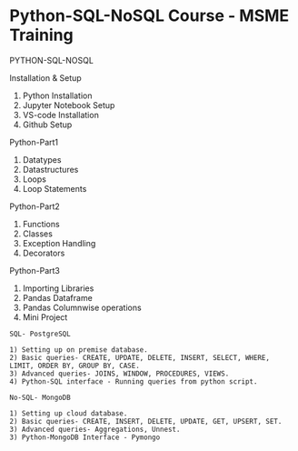 # Python-SQL-NoSQL Course - MSME Training

PYTHON-SQL-NOSQL 

   Installation & Setup

   1) Python Installation
   2) Jupyter Notebook Setup
   3) VS-code Installation
   3) Github Setup

   Python-Part1

   1) Datatypes
   2) Datastructures
   3) Loops
   4) Loop Statements

   Python-Part2
   
   1) Functions
   2) Classes
   3) Exception Handling
   4) Decorators

   Python-Part3
   
   1) Importing Libraries
   2) Pandas Dataframe
   3) Pandas Columnwise operations
   4) Mini Project

    SQL- PostgreSQL
    
    1) Setting up on premise database.
    2) Basic queries- CREATE, UPDATE, DELETE, INSERT, SELECT, WHERE, LIMIT, ORDER BY, GROUP BY, CASE.
    3) Advanced queries- JOINS, WINDOW, PROCEDURES, VIEWS.
    4) Python-SQL interface - Running queries from python script. 

    No-SQL- MongoDB
    
    1) Setting up cloud database.
    2) Basic queries- CREATE, INSERT, DELETE, UPDATE, GET, UPSERT, SET.
    3) Advanced queries- Aggregations, Unnest.
    3) Python-MongoDB Interface - Pymongo

